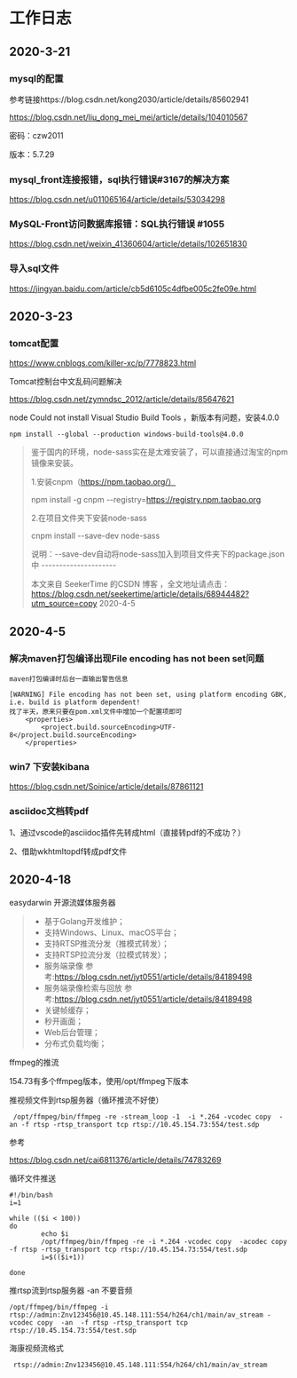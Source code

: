 # 工作日志

## 2020-3-21

### mysql的配置

参考链接https://blog.csdn.net/kong2030/article/details/85602941

https://blog.csdn.net/liu_dong_mei_mei/article/details/104010567

密码：czw2011

版本：5.7.29

### mysql_front连接报错，sql执行错误#3167的解决方案

https://blog.csdn.net/u011065164/article/details/53034298

### MySQL-Front访问数据库报错：SQL执行错误 #1055

https://blog.csdn.net/weixin_41360604/article/details/102651830

### 导入sql文件

https://jingyan.baidu.com/article/cb5d6105c4dfbe005c2fe09e.html

## 2020-3-23

### tomcat配置

https://www.cnblogs.com/killer-xc/p/7778823.html

Tomcat控制台中文乱码问题解决

https://blog.csdn.net/zymndsc_2012/article/details/85647621

 node Could not install Visual Studio Build Tools ，新版本有问题，安装4.0.0

```
npm install --global --production windows-build-tools@4.0.0
```

> 鉴于国内的环境，node-sass实在是太难安装了，可以直接通过淘宝的npm镜像来安装。
>
> 1.安装cnpm（https://npm.taobao.org/）
>
> npm install -g cnpm --registry=https://registry.npm.taobao.org
>
> 2.在项目文件夹下安装node-sass
>
> cnpm install --save-dev node-sass
>
> 说明：--save-dev自动将node-sass加入到项目文件夹下的package.json中 ---------------------
>
> 本文来自 SeekerTime 的CSDN 博客 ，全文地址请点击：https://blog.csdn.net/seekertime/article/details/68944482?utm_source=copy 2020-4-5



## 2020-4-5

### 解决maven打包编译出现File encoding has not been set问题

```
maven打包编译时后台一直输出警告信息

[WARNING] File encoding has not been set, using platform encoding GBK, i.e. build is platform dependent!
找了半天，原来只要在pom.xml文件中增加一个配置项即可
    <properties>
        <project.build.sourceEncoding>UTF-8</project.build.sourceEncoding>
    </properties>

```

### win7 下安装kibana

https://blog.csdn.net/Soinice/article/details/87861121

### asciidoc文档转pdf

1、通过vscode的asciidoc插件先转成html（直接转pdf的不成功？）

2、借助wkhtmltopdf转成pdf文件



## 2020-4-18

easydarwin 开源流媒体服务器

> - 基于Golang开发维护；
> - 支持Windows、Linux、macOS平台；
> - 支持RTSP推流分发（推模式转发）；
> - 支持RTSP拉流分发（拉模式转发）；
> - 服务端录像 参考:https://blog.csdn.net/jyt0551/article/details/84189498
> - 服务端录像检索与回放 参考:https://blog.csdn.net/jyt0551/article/details/84189498
> - 关键帧缓存；
> - 秒开画面；
> - Web后台管理；
> - 分布式负载均衡；

ffmpeg的推流

154.73有多个ffmpeg版本，使用/opt/ffmpeg下版本

推视频文件到rtsp服务器（循环推流不好使）

```
 /opt/ffmpeg/bin/ffmpeg -re -stream_loop -1  -i *.264 -vcodec copy  -an -f rtsp -rtsp_transport tcp rtsp://10.45.154.73:554/test.sdp
```

参考

 https://blog.csdn.net/cai6811376/article/details/74783269 

循环文件推送

```shell
#!/bin/bash
i=1
 
while (($i < 100))
do
        echo $i
        /opt/ffmpeg/bin/ffmpeg -re -i *.264 -vcodec copy  -acodec copy -f rtsp -rtsp_transport tcp rtsp://10.45.154.73:554/test.sdp
        i=$(($i+1))

done
```



推rtsp流到rtsp服务器 -an 不要音频

```
/opt/ffmpeg/bin/ffmpeg -i rtsp://admin:Znv123456@10.45.148.111:554/h264/ch1/main/av_stream -vcodec copy  -an  -f rtsp -rtsp_transport tcp rtsp://10.45.154.73:554/test.sdp
```

海康视频流格式

```
 rtsp://admin:Znv123456@10.45.148.111:554/h264/ch1/main/av_stream  
```

